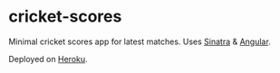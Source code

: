 # cricket-scores

Minimal cricket scores app for latest matches. Uses [Sinatra](http://www.sinatrarb.com/) & [Angular](https://angularjs.org/).

Deployed on [Heroku](https://www.heroku.com/).
